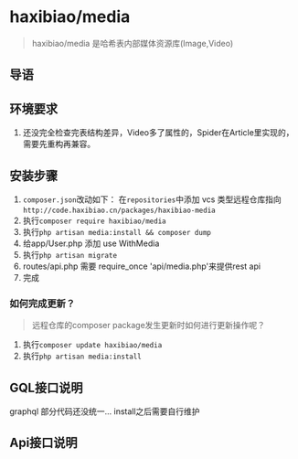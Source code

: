 # haxibiao/media

> haxibiao/media 是哈希表内部媒体资源库(Image,Video)
> 

## 导语


## 环境要求
1. 还没完全检查完表结构差异，Video多了属性的，Spider在Article里实现的，需要先重构再兼容。

## 安装步骤

1. `composer.json`改动如下：
在`repositories`中添加 vcs 类型远程仓库指向 
`http://code.haxibiao.cn/packages/haxibiao-media` 
1. 执行`composer require haxibiao/media`
2. 执行`php artisan media:install && composer dump`
3. 给app/User.php 添加 use WithMedia
4. 执行`php artisan migrate`
5. routes/api.php 需要 require_once 'api/media.php'来提供rest api
6. 完成

### 如何完成更新？
> 远程仓库的composer package发生更新时如何进行更新操作呢？
1. 执行`composer update haxibiao/media`
2. 执行`php artisan media:install`

## GQL接口说明
graphql 部分代码还没统一... install之后需要自行维护

## Api接口说明
